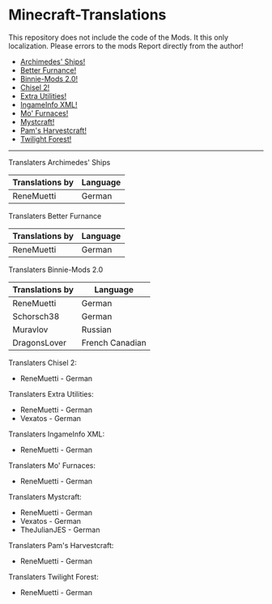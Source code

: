 # Minecraft-Translations

This repository does not include the code of the Mods. It this only localization. Please errors to the mods Report directly from the author!

- [Archimedes' Ships!](http://www.minecraftforum.net/topic/1857899-)
- [Better Furnance!](www.minecraftforum.net/forums/mapping-and-modding/minecraft-mods/1279439)
- [Binnie-Mods 2.0!](http://minecraft.curseforge.com/mc-mods/223525)
- [Chisel 2!](http://minecraft.curseforge.com/mc-mods/225236)
- [Extra Utilities!](http://minecraft.curseforge.com/mc-mods/225561)
- [IngameInfo XML!](http://minecraft.curseforge.com/mc-mods/225604)
- [Mo' Furnaces!](http://www.minecraftforum.net/forums/mapping-and-modding/minecraft-mods/2189931)
- [Mystcraft!](http://minecraft.curseforge.com/mc-mods/224599)
- [Pam's Harvestcraft!](http://www.minecraftforum.net/forums/mapping-and-modding/minecraft-mods/1294413)
- [Twilight Forest!](http://www.minecraftforum.net/forums/mapping-and-modding/minecraft-mods/1276258)

******************

Translaters Archimedes' Ships

| Translations by | Language |
| --------------- | -------- |
| ReneMuetti      | German   |

Translaters Better Furnance

| Translations by | Language |
| --------------- | -------- |
| ReneMuetti      | German   |

Translaters Binnie-Mods 2.0

| Translations by | Language        |
| --------------- | --------------- |
| ReneMuetti      | German          |
| Schorsch38      | German          |
| Muravlov        | Russian         |
| DragonsLover    | French Canadian |

Translaters Chisel 2:
- ReneMuetti - German

Translaters Extra Utilities:
- ReneMuetti - German
- Vexatos - German

Translaters IngameInfo XML:
- ReneMuetti - German

Translaters Mo' Furnaces:
- ReneMuetti - German

Translaters Mystcraft:
- ReneMuetti - German
- Vexatos - German
- TheJulianJES - German

Translaters Pam's Harvestcraft:
- ReneMuetti - German

Translaters Twilight Forest:
- ReneMuetti - German